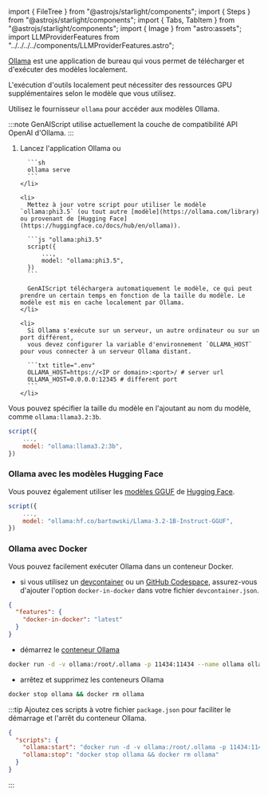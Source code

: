 import { FileTree } from "@astrojs/starlight/components";
import { Steps } from "@astrojs/starlight/components";
import { Tabs, TabItem } from "@astrojs/starlight/components";
import { Image } from "astro:assets";
import LLMProviderFeatures from "../../../../components/LLMProviderFeatures.astro";

[Ollama](https://ollama.ai/) est une application de bureau qui vous permet de télécharger et d'exécuter des modèles localement.

L'exécution d'outils localement peut nécessiter des ressources GPU supplémentaires selon le modèle que vous utilisez.

Utilisez le fournisseur `ollama` pour accéder aux modèles Ollama.

:::note
GenAIScript utilise actuellement la couche de compatibilité API OpenAI d'Ollama.
:::

<Steps>
  <ol>
    <li>
      Lancez l'application Ollama ou

      ```sh
      ollama serve
      ```
    </li>

    <li>
      Mettez à jour votre script pour utiliser le modèle `ollama:phi3.5` (ou tout autre [modèle](https://ollama.com/library) ou provenant de [Hugging Face](https://huggingface.co/docs/hub/en/ollama)).

      ```js "ollama:phi3.5"
      script({
          ...,
          model: "ollama:phi3.5",
      })
      ```

      GenAIScript téléchargera automatiquement le modèle, ce qui peut prendre un certain temps en fonction de la taille du modèle. Le modèle est mis en cache localement par Ollama.
    </li>

    <li>
      Si Ollama s'exécute sur un serveur, un autre ordinateur ou sur un port différent,
      vous devez configurer la variable d'environnement `OLLAMA_HOST` pour vous connecter à un serveur Ollama distant.

      ```txt title=".env"
      OLLAMA_HOST=https://<IP or domain>:<port>/ # server url
      OLLAMA_HOST=0.0.0.0:12345 # different port
      ```
    </li>
  </ol>
</Steps>

Vous pouvez spécifier la taille du modèle en l'ajoutant au nom du modèle, comme `ollama:llama3.2:3b`.

```js "ollama:llama3.2:3b"
script({
    ...,
    model: "ollama:llama3.2:3b",
})
```

### Ollama avec les modèles Hugging Face

Vous pouvez également utiliser les [modèles GGUF](https://huggingface.co/models?library=gguf) de [Hugging Face](https://huggingface.co/docs/hub/en/ollama).

```js "hf.co/bartowski/Llama-3.2-1B-Instruct-GGUF"
script({
    ...,
    model: "ollama:hf.co/bartowski/Llama-3.2-1B-Instruct-GGUF",
})
```

### Ollama avec Docker

Vous pouvez facilement exécuter Ollama dans un conteneur Docker.

* si vous utilisez un [devcontainer](https://code.visualstudio.com/devcontainers)
  ou un [GitHub Codespace](https://github.com/features/codespaces),
  assurez-vous d'ajouter l'option `docker-in-docker` dans votre fichier `devcontainer.json`.

```json
{
  "features": {
    "docker-in-docker": "latest"
  }
}
```

* démarrez le [conteneur Ollama](https://ollama.com/blog/ollama-is-now-available-as-an-official-docker-image)

```sh wrap
docker run -d -v ollama:/root/.ollama -p 11434:11434 --name ollama ollama/ollama
```

* arrêtez et supprimez les conteneurs Ollama

```sh wrap
docker stop ollama && docker rm ollama
```

:::tip
Ajoutez ces scripts à votre fichier `package.json` pour faciliter le démarrage et l'arrêt du conteneur Ollama.

```json
{
  "scripts": {
    "ollama:start": "docker run -d -v ollama:/root/.ollama -p 11434:11434 --name ollama ollama/ollama",
    "ollama:stop": "docker stop ollama && docker rm ollama"
  }
}
```
:::

<LLMProviderFeatures provider="ollama" />